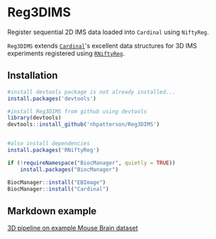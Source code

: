 # Reg3DIMS

Register sequential 2D IMS data loaded into `Cardinal` using `NiftyReg`.

`Reg3DIMS` extends [`Cardinal`](https://cardinalmsi.org)'s excellent data structures for 3D IMS experiments registered using [`RNiftyReg`](https://github.com/jonclayden/RNiftyReg). 

## Installation 

```R
#install devtools package is not already installed...
install.packages('devtools')

#install Reg3DIMS from github using devtools
library(devtools)
devtools::install_github('nhpatterson/Reg3DIMS')


#also install dependencies
install.packages('RNiftyReg')

if (!requireNamespace("BiocManager", quietly = TRUE))
    install.packages("BiocManager")

BiocManager::install("EBImage")
BiocManager::install("Cardinal")


```

## Markdown example
[3D pipeline on example Mouse Brain dataset](https://htmlpreview.github.io/?https://github.com/NHPatterson/Reg3DIMS/blob/master/markdown/Reg3DIMS.html)
